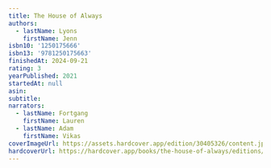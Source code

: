 ```yaml
---
title: The House of Always
authors:
  - lastName: Lyons
    firstName: Jenn
isbn10: '1250175666'
isbn13: '9781250175663'
finishedAt: 2024-09-21
rating: 3
yearPublished: 2021
startedAt: null
asin:
subtitle:
narrators:
  - lastName: Fortgang
    firstName: Lauren
  - lastName: Adam
    firstName: Vikas
coverImageUrl: https://assets.hardcover.app/edition/30405326/content.jpeg
hardcoverUrl: https://hardcover.app/books/the-house-of-always/editions/30504114
---
```

